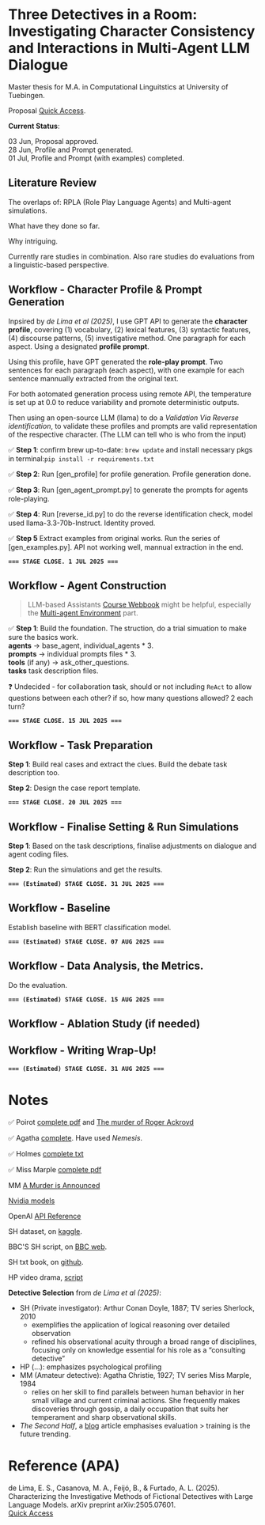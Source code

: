 
# Three Detectives in a Room: <br> Investigating Character Consistency and Interactions in Multi-Agent LLM Dialogue

Master thesis for M.A. in Computational Linguitstics at University of Tuebingen.

Proposal [Quick Access](https://github.com/devychen/Thesis_CL/blob/main/Proposal_0601.md).

**Current Status**:

03 Jun, Proposal approved.<br>
28 Jun, Profile and Prompt generated. <br>
01 Jul, Profile and Prompt (with examples) completed.



## Literature Review

The overlaps of: RPLA (Role Play Language Agents) and Multi-agent simulations.

What have they done so far. 

Why intriguing.

Currently rare studies in combination. Also rare studies do evaluations from a linguistic-based perspective.

## Workflow - Character Profile & Prompt Generation

Inpsired by _de Lima et al (2025)_, I use GPT API to generate the **character profile**, covering (1) vocabulary, (2) lexical features, (3) syntactic features, (4) discourse patterns, (5) investigative method. One paragraph for each aspect. Using a designated **profile prompt**.

Using this profile, have GPT generated the **role-play prompt**. Two sentences for each paragraph (each aspect), with one example for each sentence mannually extracted from the original text. 

For both aotomated generation process using remote API, the temperature  is set up at 0.0 to reduce variability and promote deterministic outputs. 

Then using an open-source LLM (llama) to do a _Validation Via Reverse identification_, to validate these profiles and prompts are valid representation of the respective character. (The LLM can tell who is who from the input)


✅ **Step 1**: confirm brew up-to-date: 
`brew update` and install necessary pkgs in terminal:`pip install -r requirements.txt`  

✅ **Step 2**: Run [gen_profile] for profile generation. Profile generation done. 

✅ **Step 3**: Run [gen_agent_prompt.py] to generate the prompts for agents role-playing. 

✅ **Step 4**: Run [reverse_id.py] to do the reverse identification check, model used llama-3.3-70b-Instruct. Identity proved. 

✅  **Step 5** Extract examples from original works. Run the series of [gen_examples.py]. API not working well, mannual extraction in the end.

**`=== STAGE CLOSE. 1 JUL 2025 ===`**

## Workflow - Agent Construction

> LLM-based Assistants [Course Webbook](https://maxschmaltz.github.io/Course-LLM-based-Assistants/) might be helpful, especially the [Multi-agent Environment](https://maxschmaltz.github.io/Course-LLM-based-Assistants/sessions/block2_core_topics/pt1_business/2705/2705.html) part.

✅ **Step 1**: Build the foundation. The struction, do a trial simuation to make sure the basics work.   
**agents** -> base_agent, individual_agents * 3.   
**prompts** -> individual prompts files * 3.   
**tools** (if any) -> ask_other_questions.   
**tasks** task description files.  

❓ Undecided - for collaboration task, should or not including `ReAct` to allow questions between each other? if so, how many questions allowed? 2 each turn?

**`=== STAGE CLOSE. 15 JUL 2025 ===`**

## Workflow - Task Preparation


**Step 1**: Build real cases and extract the clues. Build the debate task description too.

**Step 2**: Design the case report template.

**`=== STAGE CLOSE. 20 JUL 2025 ===`**

## Workflow - Finalise Setting & Run Simulations

**Step 1**: Based on the task descriptions, finalise adjustments on dialogue and agent coding files.

**Step 2**: Run the simulations and get the results.

**`=== (Estimated) STAGE CLOSE. 31 JUL 2025 ===`**

## Workflow - Baseline

Establish baseline with BERT classification model.

**`=== (Estimated) STAGE CLOSE. 07 AUG 2025 ===`**

## Workflow - Data Analysis, the Metrics.

Do the evaluation.

**`=== (Estimated) STAGE CLOSE. 15 AUG 2025 ===`**

## Workflow - Ablation Study (if needed)

## Workflow - Writing Wrap-Up!

**`=== (Estimated) STAGE CLOSE. 31 AUG 2025 ===`**




# Notes

✅ Poirot [complete pdf](https://dn721604.ca.archive.org/0/items/MegaAgatha/hercule%20poirot-complete%20short%20stories%20-%20agatha%20christie.pdf) and [The murder of Roger Ackroyd](https://github.com/GITenberg/The-murder-of-Roger-Ackroyd_69087/tree/master)

✅ Agatha [complete](https://github.com/oliviachang29/the-complete-works-of-agatha-christie). Have used _Nemesis_.

✅ Holmes [complete txt](https://sherlock-holm.es/html/)

✅ Miss Marple [complete pdf](https://ia801809.us.archive.org/19/items/AgathaBundle/Miss%20Marple_%20The%20Complete%20Short%20-%20Agatha%20Christie.pdf)

MM [A Murder is Announced](https://archive.org/stream/amurderisannounced_201908/A%20Murder%20Is%20Announced_djvu.txt)

[Nvidia models](https://build.nvidia.com/)

OpenAI [API Reference](https://platform.openai.com/docs/api-reference/chat/create)

SH dataset, on [kaggle](https://www.kaggle.com/datasets/bharatkumar0925/sherlock-holmes-collection).

BBC'S SH script, on [BBC web](https://www.bbc.co.uk/writers/scripts/tv-drama/sherlock/).

SH txt book, on [github](https://github.com/lucko515/rnn-sherlock-holmes-book/blob/master/datasets/holmes.txt).

HP video drama, [script](https://www.otrr.org/FILES/Scripts_pdf/Hercule%20Poirot/Hercule%20Poirot%2045-02-22%20Case%20of%20Careless%20Client.pdf)

**Detective Selection** from *de Lima et al (2025)*:
- SH (Private investigator): Arthur Conan Doyle, 1887; TV series Sherlock, 2010
    - exemplifies the application of logical reasoning over detailed observation 
    - refined his observational acuity through a broad range of disciplines, focusing only on knowledge essential for his role as a “consulting detective” 
- HP (...): emphasizes psychological profiling
- MM (Amateur detective): Agatha Christie, 1927; TV series Miss Marple, 1984
    - relies on her skill to find parallels between human behavior in her small village and current criminal actions. She frequently makes discoveries through gossip, a daily occupation that suits her temperament and sharp observational skills.
- *The Second Half*, a [blog](https://ysymyth.github.io/The-Second-Half/) article emphasises evaluation > training is the future trending.


# Reference (APA)

de Lima, E. S., Casanova, M. A., Feijó, B., & Furtado, A. L. (2025). Characterizing the Investigative Methods of Fictional Detectives with Large Language Models. arXiv preprint arXiv:2505.07601.  
[Quick Access](https://arxiv.org/abs/2505.07601)